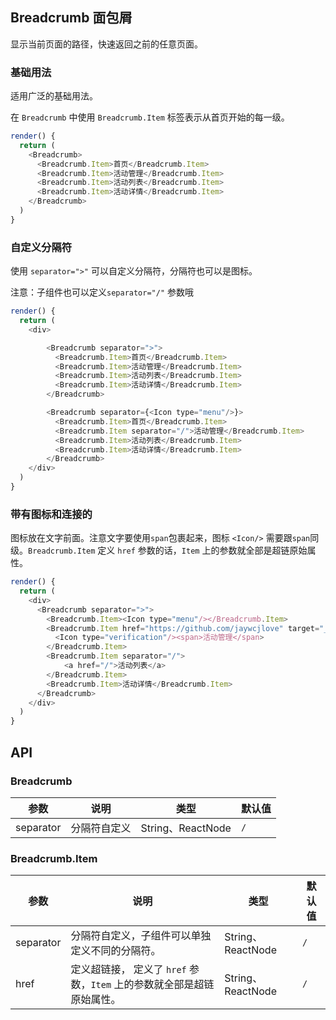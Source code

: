 ## Breadcrumb 面包屑

显示当前页面的路径，快速返回之前的任意页面。

### 基础用法

适用广泛的基础用法。

<!--DemoStart--> 

在 `Breadcrumb` 中使用 `Breadcrumb.Item` 标签表示从首页开始的每一级。

```js
render() {
  return (
    <Breadcrumb>
      <Breadcrumb.Item>首页</Breadcrumb.Item>
      <Breadcrumb.Item>活动管理</Breadcrumb.Item>
      <Breadcrumb.Item>活动列表</Breadcrumb.Item>
      <Breadcrumb.Item>活动详情</Breadcrumb.Item>
    </Breadcrumb>
  )
}
```
<!--End-->

### 自定义分隔符

使用 `separator=">"` 可以自定义分隔符，分隔符也可以是图标。

<!--DemoStart--> 
注意：子组件也可以定义`separator="/"` 参数哦
```js
render() {
  return (
    <div>

        <Breadcrumb separator=">">
          <Breadcrumb.Item>首页</Breadcrumb.Item>
          <Breadcrumb.Item>活动管理</Breadcrumb.Item>
          <Breadcrumb.Item>活动列表</Breadcrumb.Item>
          <Breadcrumb.Item>活动详情</Breadcrumb.Item>
        </Breadcrumb>

        <Breadcrumb separator={<Icon type="menu"/>}>
          <Breadcrumb.Item>首页</Breadcrumb.Item>
          <Breadcrumb.Item separator="/">活动管理</Breadcrumb.Item>
          <Breadcrumb.Item>活动列表</Breadcrumb.Item>
          <Breadcrumb.Item>活动详情</Breadcrumb.Item>
        </Breadcrumb>
    </div>
  )
}
```
<!--End-->

### 带有图标和连接的

图标放在文字前面。注意文字要使用`span`包裹起来，图标 `<Icon/>` 需要跟`span`同级。`Breadcrumb.Item` 定义 `href` 参数的话，`Item` 上的参数就全部是超链原始属性。

<!--DemoStart--> 
```js
render() {
  return (
    <div>
      <Breadcrumb separator=">">
        <Breadcrumb.Item><Icon type="menu"/></Breadcrumb.Item>
        <Breadcrumb.Item href="https://github.com/jaywcjlove" target="_blank">
          <Icon type="verification"/><span>活动管理</span>
        </Breadcrumb.Item>
        <Breadcrumb.Item separator="/">
            <a href="/">活动列表</a>
        </Breadcrumb.Item>
        <Breadcrumb.Item>活动详情</Breadcrumb.Item>
      </Breadcrumb>
    </div>
  )
}
```
<!--End-->


## API

### Breadcrumb

| 参数 | 说明 | 类型 | 默认值 |
|--------- |-------- |--------- |-------- |
| separator | 分隔符自定义 | String、ReactNode | `/` |

### Breadcrumb.Item

| 参数 | 说明 | 类型 | 默认值 |
|--------- |-------- |--------- |-------- |
| separator | 分隔符自定义，子组件可以单独定义不同的分隔符。 | String、ReactNode | `/` |
| href | 定义超链接， 定义了 `href` 参数，`Item` 上的参数就全部是超链原始属性。 | String、ReactNode | `/` |